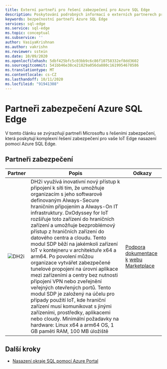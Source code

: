 ```yaml
---
title: Externí partneři pro řešení zabezpečení pro Azure SQL Edge
description: Poskytování podrobných informací o externích partnerech pracujících se službou Azure SQL Edge
keywords: bezpečnostní partneři Azure SQL Edge
services: sql-edge
ms.service: sql-edge
ms.topic: conceptual
ms.subservice: ''
author: VasiyaKrishnan
ms.author: vakrishn
ms.reviewer: sstein
ms.date: 10/09/2020
ms.openlocfilehash: 5dbf425bfc5c03bb9c6c86f10758332ef8dd3602
ms.sourcegitcommit: 541bb46e38ce21829a056da880c1619954678586
ms.translationtype: MT
ms.contentlocale: cs-CZ
ms.lasthandoff: 10/11/2020
ms.locfileid: "91941308"
---
```

# <a name="azure-sql-edge-security-partners"></a>Partneři zabezpečení Azure SQL Edge

V tomto článku se zvýrazňují partneři Microsoftu s řešeními zabezpečení, která poskytují komplexní řešení zabezpečení pro vaše IoT Edge nasazení pomocí Azure SQL Edge.

## <a name="security-partners"></a>Partneři zabezpečení
 
| Partner| Popis | Odkazy |
|-----|-----|-----|
|![DH2i](media/resources/dh2i-logo.png)|DH2i využívá inovativní nový přístup k připojení k síti tím, že umožňuje organizacím s jeho softwarově definovaným Always-Secure hraničním připojením a Always-On IT infrastruktury. DxOdyssey for IoT rozšiřuje toto zařízení do hraničních zařízení a umožňuje bezproblémový přístup z hraničních zařízení do datového centra a cloudu. Tento modul SDP běží na jakémkoli zařízení IoT v kontejneru v architektuře x64 a arm64. Po povolení můžou organizace vytvářet zabezpečené tunelové propojení na úrovni aplikace mezi zařízeními a centry bez nutnosti připojení VPN nebo zveřejnění veřejných otevřených portů. Tento modul SDP je založený na účelu pro případy použití IoT, kde hraniční zařízení musí komunikovat s jinými zařízeními, prostředky, aplikacemi nebo cloudy. Minimální požadavky na hardware: Linux x64 a arm64 OS, 1 GB paměti RAM, 100 MB úložiště| [Podpora](https://dh2i.com/support/) [dokumentace k](https://dh2i.com/dxodyssey-for-iot/) [webu](https://dh2i.com/) [Marketplace](https://ms.portal.azure.com/#blade/Microsoft_Azure_Marketplace/MarketplaceOffersBlade/selectedMenuItemId/home)

## <a name="next-steps"></a>Další kroky

- [Nasazení okraje SQL pomocí Azure Portal](deploy-portal.md)
